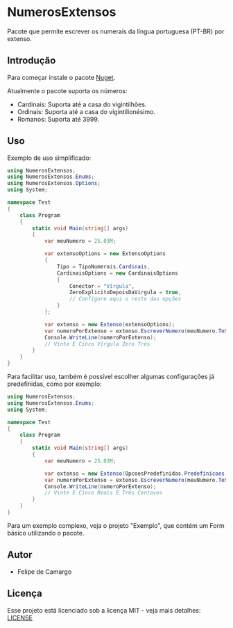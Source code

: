 # NumerosExtensos
 Pacote que permite escrever os numerais da língua portuguesa (PT-BR) por extenso.

## Introdução
Para começar instale o pacote [Nuget](https://www.nuget.org/packages/NumerosExtensos/).

Atualmente o pacote suporta os números:
* Cardinais: Suporta até a casa do vigintilhões.
* Ordinais: Suporta até a casa do vigintilionésimo.
* Romanos: Suporta até 3999.

## Uso

Exemplo de uso simplificado:

```csharp
using NumerosExtensos;
using NumerosExtensos.Enums;
using NumerosExtensos.Options;
using System;

namespace Test
{
    class Program
    {
        static void Main(string[] args)
        {
            var meuNumero = 25.03M;

            var extensoOptions = new ExtensoOptions
            {
                Tipo = TipoNumerais.Cardinais,
                CardinaisOptions = new CardinaisOptions
                {
                    Conector = "Vírgula",
                    ZeroExplicitoDepoisDaVirgula = true,
					// Configure aqui o resto das opções
                }
            };

            var extenso = new Extenso(extensoOptions);
            var numeroPorExtenso = extenso.EscreverNumero(meuNumero.ToString());
            Console.WriteLine(numeroPorExtenso);
            // Vinte E Cinco Vírgula Zero Três
        }
    }
}  
```

Para facilitar uso, também é possível escolher algumas configurações já predefinidas, como por exemplo:

```csharp
using NumerosExtensos;
using NumerosExtensos.Enums;
using System;

namespace Test
{
    class Program
    {
        static void Main(string[] args)
        {
            var meuNumero = 25.03M;

            var extenso = new Extenso(OpcoesPredefinidas.Predefinicoes[Predefinicoes.MonetarioBRL]);
            var numeroPorExtenso = extenso.EscreverNumero(meuNumero.ToString());
            Console.WriteLine(numeroPorExtenso);
            // Vinte E Cinco Reais E Três Centavos
        }
    }
}  
```

Para um exemplo complexo, veja o projeto "Exemplo", que contém um Form básico utilizando o pacote.

## Autor
* Felipe de Camargo

## Licença
Esse projeto está licenciado sob a licença MIT - veja mais detalhes: [LICENSE](https://github.com/Felipe379/NumerosExtensos/blob/master/LICENSE)
